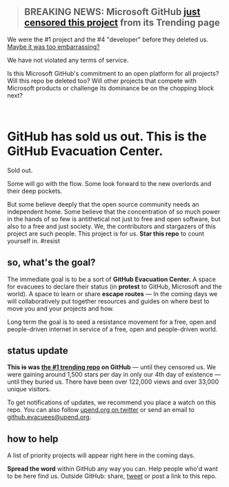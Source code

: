 > ## BREAKING NEWS: Microsoft GitHub [just censored this project](https://twitter.com/UpEnd_org/status/1004292351643275264) from its Trending page

We were the #1 project and the #4 "developer" before they deleted us. [Maybe it was too embarrassing?](https://twitter.com/UpEnd_org/status/1004308027078578176)

We have not violated any terms of service.

Is this Microsoft GitHub's commitment to an open platform for all projects? Will this repo be deleted too? Will other projects that compete with Microsoft products or challenge its dominance be on the chopping block next?




</br>

# GitHub has sold us out. This is the GitHub Evacuation Center.

Sold out.

Some will go with the flow. Some look forward to the new overlords and their deep pockets.

But some believe deeply that the open source community needs an independent home. Some believe that the concentration of so much power in the hands of so few is antithetical not just to free and open software, but also to a free and just society. We, the contributors and stargazers of this project are such people. This project is for us. **Star this repo** to count yourself in. #resist



## so, what's the goal?

The immediate goal is to be a sort of **GitHub Evacuation Center.** A space for evacuees to declare their status (in **protest** to GitHub, Microsoft and the world). A space to learn or share **escape routes** — In the coming days we will collaboratively put together resources and guides on where best to move you and your projects and how.

Long term the goal is to seed a resistance movement for a free, open and people-driven internet in service of a free, open and people-driven world.



## status update

**This ~~is~~ was [the #1 trending repo](https://github.com/trending) on GitHub** — until they censored us. We were gaining around 1,500 stars per day in only our 4th day of existence — until they buried us.  There have been over 122,000 views and over 33,000 unique visitors.

To get notifications of updates, we recommend you place a watch on this repo. You can also follow [upend.org on twitter](https://twitter.com/UpEnd_org) or send an email to github.evacuees@upend.org.



## how to help

A list of priority projects will appear right here in the coming days.

**Spread the word** within GitHub any way you can. Help people who'd want to be here find us. Outside GitHub: share, [tweet](https://twitter.com/intent/tweet?url=https%3A%2F%2Fgithub.com%2Fupend%2FIF_MS_BUYS_GITHUB_IMMA_OUT&text=Microsoft%20is%20trying%20to%20buy%20GitHub.%20Tell%20GitHub%20to%20%23resist.%20%23NeverMicrosoft.%20@upend%20the%20web%20oligarchy.) or post a link to this repo.



